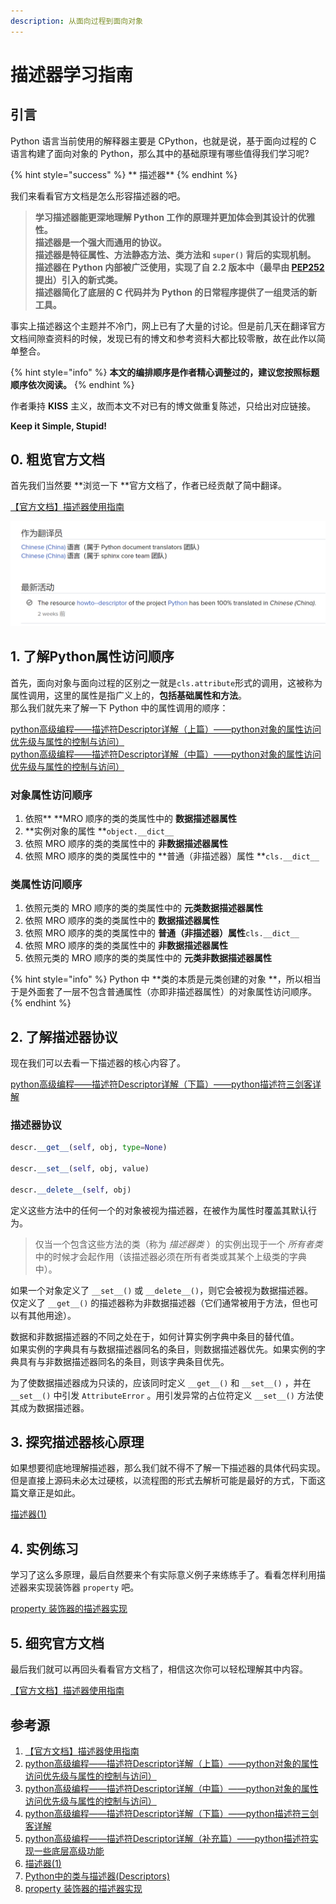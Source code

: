 ```yaml
---
description: 从面向过程到面向对象
---
```


# 描述器学习指南

## 引言

Python 语言当前使用的解释器主要是 CPython，也就是说，基于面向过程的 C 语言构建了面向对象的 Python，那么其中的基础原理有哪些值得我们学习呢?

{% hint style="success" %}
**         描述器**
{% endhint %}

我们来看看官方文档是怎么形容描述器的吧。

> **学习描述器能更深地理解 Python 工作的原理并更加体会到其设计的优雅性。**\
> **描述器是一个强大而通用的协议。**\
> **描述器是特征属性、方法静态方法、类方法和 `super()` 背后的实现机制。**\
> **描述器在 Python 内部被广泛使用，实现了自 2.2 版本中（最早由 **[**PEP252**](https://www.python.org/dev/peps/pep-0252/)** 提出）引入的新式类。**\
> **描述器简化了底层的 C 代码并为 Python 的日常程序提供了一组灵活的新工具。**

事实上描述器这个主题并不冷门，网上已有了大量的讨论。但是前几天在翻译官方文档间隙查资料的时候，发现已有的博文和参考资料大都比较零散，故在此作以简单整合。&#x20;

{% hint style="info" %}
**本文的编排顺序是作者精心调整过的，建议您按照标题顺序依次阅读。**
{% endhint %}

作者秉持 **KISS** 主义，故而本文不对已有的博文做重复陈述，只给出对应链接。

**Keep it Simple, Stupid!**

## 0. 粗览官方文档

首先我们当然要 **浏览一下 **官方文档了，作者已经贡献了简中翻译。

[【官方文档】描述器使用指南 ](https://docs.python.org/zh-cn/3.9/howto/descriptor.html)

![transifex](../.gitbook/assets/transifex.png)

## 1. 了解Python属性访问顺序

首先，面向对象与面向过程的区别之一就是`cls.attribute`形式的调用，这被称为属性调用，这里的属性是指广义上的，**包括基础属性和方法**。\
那么我们就先来了解一下 Python 中的属性调用的顺序：

[python高级编程——描述符Descriptor详解（上篇）——python对象的属性访问优先级与属性的控制与访问）](https://blog.csdn.net/qq\_27825451/article/details/84848341)\
[python高级编程——描述符Descriptor详解（中篇）——python对象的属性访问优先级与属性的控制与访问）](https://blog.csdn.net/qq\_27825451/article/details/84767061)

### **对象属性访问顺序**

1. 依照** **MRO 顺序的类的类属性中的 **数据描述器属性**
2. **实例对象的属性 **`object.__dict__`&#x20;
3. 依照 MRO 顺序的类的类属性中的 **非数据描述器属性**
4. 依照 MRO 顺序的类的类属性中的 **普通（非描述器）属性 **`cls.__dict__`

### **类属性访问顺序**

1. 依照元类的 MRO 顺序的类的类属性中的 **元类数据描述器属性**
2. 依照 MRO 顺序的类的类属性中的 **数据描述器属性**
3. 依照 MRO 顺序的类的类属性中的 **普通（非描述器）属性**`cls.__dict__`
4. 依照 MRO 顺序的类的类属性中的 **非数据描述器属性**
5. 依照元类的 MRO 顺序的类的类属性中的 **元类非数据描述器属性**

{% hint style="info" %}
Python 中 **类的本质是元类创建的对象 **，所以相当于是外面套了一层不包含普通属性（亦即非描述器属性）的对象属性访问顺序。
{% endhint %}

## 2. 了解描述器协议

现在我们可以去看一下描述器的核心内容了。

&#x20;[python高级编程——描述符Descriptor详解（下篇）——python描述符三剑客详解](https://blog.csdn.net/qq\_27825451/article/details/84848341)

### **描述器协议**

```python
descr.__get__(self, obj, type=None)

descr.__set__(self, obj, value)

descr.__delete__(self, obj)
```

定义这些方法中的任何一个的对象被视为描述器，在被作为属性时覆盖其默认行为。

> 仅当一个包含这些方法的类（称为 _描述器类_ ）的实例出现于一个 _所有者类_ 中的时候才会起作用（该描述器必须在所有者类或其某个上级类的字典中）。

如果一个对象定义了 `__set__()` 或 `__delete__()`，则它会被视为数据描述器。\
&#x20;仅定义了 `__get__()` 的描述器称为非数据描述器（它们通常被用于方法，但也可以有其他用途）。

数据和非数据描述器的不同之处在于，如何计算实例字典中条目的替代值。\
如果实例的字典具有与数据描述器同名的条目，则数据描述器优先。如果实例的字典具有与非数据描述器同名的条目，则该字典条目优先。

为了使数据描述器成为只读的，应该同时定义 `__get__()` 和 `__set__()` ，并在 `__set__()` 中引发 `AttributeError` 。用引发异常的占位符定义 `__set__()` 方法使其成为数据描述器。

## 3. 探究描述器核心原理

如果想要彻底地理解描述器，那么我们就不得不了解一下描述器的具体代码实现。\
但是直接上源码未必太过硬核，以流程图的形式去解析可能是最好的方式，下面这篇文章正是如此。

&#x20;[描述器(1)](https://www.dazhuanlan.com/2020/02/29/5e5965cea4d60/)

## 4. 实例练习

学习了这么多原理，最后自然要来个有实际意义例子来练练手了。看看怎样利用描述器来实现装饰器 `property` 吧。

[property 装饰器的描述器实现](property.md)

## 5. 细究官方文档

最后我们就可以再回头看看官方文档了，相信这次你可以轻松理解其中内容。

[【官方文档】描述器使用指南](https://docs.python.org/zh-cn/3.9/howto/descriptor.html)

## 参考源

1. [【官方文档】描述器使用指南](https://docs.python.org/zh-cn/3.9/howto/descriptor.html)
2. [python高级编程——描述符Descriptor详解（上篇）——python对象的属性访问优先级与属性的控制与访问）](https://blog.csdn.net/qq\_27825451/article/details/84848341)
3. [python高级编程——描述符Descriptor详解（中篇）——python对象的属性访问优先级与属性的控制与访问）](https://blog.csdn.net/qq\_27825451/article/details/84767061)
4. [python高级编程——描述符Descriptor详解（下篇）——python描述符三剑客详解](https://blog.csdn.net/qq\_27825451/article/details/84848341)
5. [python高级编程——描述符Descriptor详解（补充篇）——python描述符实现一些底层高级功能](https://blog.csdn.net/qq\_27825451/article/details/84848341)
6. [描述器(1)](https://www.dazhuanlan.com/2020/02/29/5e5965cea4d60/)
7. [Python中的类与描述器(Descriptors)](https://blog.csdn.net/u013008795/article/details/90646667)
8. [property 装饰器的描述器实现](https://blog.csdn.net/WH2099/article/details/105328929)
